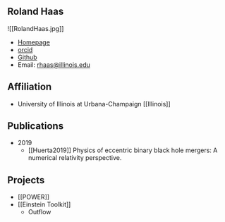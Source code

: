 ## Roland Haas

![[RolandHaas.jpg]]

* [Homepage](http://gravity.ncsa.illinois.edu/people/rhaas/)
* [orcid](https://orcid.org/0000-0003-1424-6178)
* [Github](https://github.com/rhaas80)
* Email: rhaas@illinois.edu

## Affiliation

* University of Illinois at Urbana-Champaign [[Illinois]]

## Publications

- 2019
	- [[Huerta2019]] Physics of eccentric binary black hole mergers: A numerical relativity perspective.

## Projects

- [[POWER]]
- [[Einstein Toolkit]]
	- Outflow